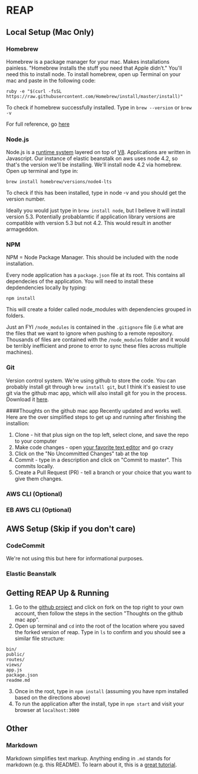 # REAP
## Local Setup (Mac Only)
### Homebrew

Homebrew is a package manager for your mac. Makes installations painless. "Homebrew installs the stuff you need that Apple didn’t." You'll need this to install node. To install homebrew, open up Terminal on your mac and paste in the following code:
```
ruby -e "$(curl -fsSL https://raw.githubusercontent.com/Homebrew/install/master/install)"
```
To check if homebrew successfully installed. Type in `brew --version` or `brew -v`

For full reference, go [here](http://brew.sh/)

### Node.js

Node.js is a [runtime system](https://en.wikipedia.org/wiki/Runtime_system) layered on top of [V8](https://en.wikipedia.org/wiki/V8_(JavaScript_engine)). Applications are written in Javascript. Our instance of elastic beanstalk on aws uses node 4.2, so that's the version we'll be installing. We'll install node 4.2 via homebrew. Open up terminal and type in:
```
brew install homebrew/versions/node4-lts
```
To check if this has been installed, type in node -v and you should get the version number.

Ideally you would just type in `brew install node`, but I believe it will install version 5.3. Potentially probablamtic if application library versions are compatible with version 5.3 but not 4.2. This would result in another armageddon.

### NPM

NPM = Node Package Manager. This should be included with the node installation. 

Every node application has a `package.json` file at its root. This contains all dependecies of the application. You will need to install these depdendencies locally by typing:
```
npm install
```
This will create a folder called node_modules with dependencies grouped in folders. 

Just an FYI `/node_modules` is contained in the `.gitignore` file (i.e what are the files that we want to ignore when pushing to a remote repository. Thousands of files are contained with the `/node_modules` folder and it would be terribly inefficient and prone to error to sync these files across multiple machines).

### Git
Version control system. We're using github to store the code. You can probably install git through `brew install git`, but I think it's easiest to use git via the github mac app, which will also install git for you in the process. Download it [here](https://desktop.github.com/).

####Thoughts on the github mac app
Recently updated and works well. Here are the over simplified steps to get up and running after finishing the installion:
1. Clone - hit that plus sign on the top left, select clone, and save the repo to your computer
2. Make code changes - open [your favorite text editor](https://www.sublimetext.com/) and go crazy
3. Click on the "No Uncommitted Changes" tab at the top
4. Commit - type in a description and click on "Commit to master". This commits locally. 
5. Create a Pull Request (PR) - tell a branch or your choice that you want to give them changes.

### AWS CLI (Optional)
### EB AWS CLI (Optional)
## AWS Setup (Skip if you don't care)
### CodeCommit
We're not using this but here for informational purposes.
### Elastic Beanstalk
## Getting REAP Up & Running
1. Go to the [github project](https://github.com/oaklandsystems/reap) and click on fork on the top right to your own account, then follow the steps in the section "Thoughts on the github mac app". 
2. Open up terminal and `cd` into the root of the location where you saved the forked version of reap. Type in `ls` to confirm and you should see a similar file structure:
```
bin/
public/
routes/
views/
app.js
package.json
readme.md
```
3. Once in the root, type in `npm install` (assuming you have npm installed based on the directions above)
4. To run the application after the install, type in `npm start` and visit your browser at `localhost:3000`
## Other
### Markdown
Markdown simplifies text markup. Anything ending in `.md` stands for markdown (e.g. this README). To learn about it, this is a [great tutorial](http://markdowntutorial.com/).